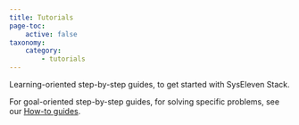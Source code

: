 ```yaml
---
title: Tutorials
page-toc:
    active: false
taxonomy:
    category:
        - tutorials
---
```


Learning-oriented step-by-step guides, to get started with SysEleven Stack.

For goal-oriented step-by-step guides, for solving specific problems, see our [How-to guides](../03.Howtos/docs.en.md).

